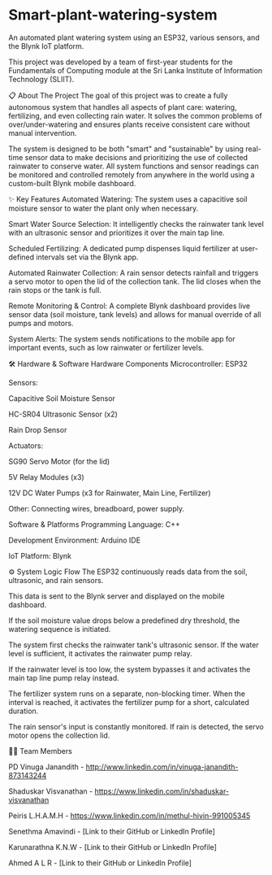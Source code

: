 # Smart-plant-watering-system
An automated plant watering system using an ESP32, various sensors, and the Blynk IoT platform. 

This project was developed by a team of first-year students for the Fundamentals of Computing module at the Sri Lanka Institute of Information Technology (SLIIT).

📋 About The Project
The goal of this project was to create a fully autonomous system that handles all aspects of plant care: watering, fertilizing, and even collecting rain water. It solves the common problems of over/under-watering and ensures plants receive consistent care without manual intervention.

The system is designed to be both "smart" and "sustainable" by using real-time sensor data to make decisions and prioritizing the use of collected rainwater to conserve water. All system functions and sensor readings can be monitored and controlled remotely from anywhere in the world using a custom-built Blynk mobile dashboard.

✨ Key Features
Automated Watering: The system uses a capacitive soil moisture sensor to water the plant only when necessary.

Smart Water Source Selection: It intelligently checks the rainwater tank level with an ultrasonic sensor and prioritizes it over the main tap line.

Scheduled Fertilizing: A dedicated pump dispenses liquid fertilizer at user-defined intervals set via the Blynk app.

Automated Rainwater Collection: A rain sensor detects rainfall and triggers a servo motor to open the lid of the collection tank. The lid closes when the rain stops or the tank is full.

Remote Monitoring & Control: A complete Blynk dashboard provides live sensor data (soil moisture, tank levels) and allows for manual override of all pumps and motors.

System Alerts: The system sends notifications to the mobile app for important events, such as low rainwater or fertilizer levels.

🛠️ Hardware & Software
Hardware Components
Microcontroller: ESP32

Sensors:

Capacitive Soil Moisture Sensor

HC-SR04 Ultrasonic Sensor (x2)

Rain Drop Sensor

Actuators:

SG90 Servo Motor (for the lid)

5V Relay Modules (x3)

12V DC Water Pumps (x3 for Rainwater, Main Line, Fertilizer)

Other: Connecting wires, breadboard, power supply.

Software & Platforms
Programming Language: C++

Development Environment: Arduino IDE

IoT Platform: Blynk

⚙️ System Logic Flow
The ESP32 continuously reads data from the soil, ultrasonic, and rain sensors.

This data is sent to the Blynk server and displayed on the mobile dashboard.

If the soil moisture value drops below a predefined dry threshold, the watering sequence is initiated.

The system first checks the rainwater tank's ultrasonic sensor. If the water level is sufficient, it activates the rainwater pump relay.

If the rainwater level is too low, the system bypasses it and activates the main tap line pump relay instead.

The fertilizer system runs on a separate, non-blocking timer. When the interval is reached, it activates the fertilizer pump for a short, calculated duration.

The rain sensor's input is constantly monitored. If rain is detected, the servo motor opens the collection lid.

🧑‍💻 Team Members

PD Vinuga Janandith - http://www.linkedin.com/in/vinuga-janandith-873143244

Shaduskar Visvanathan - https://www.linkedin.com/in/shaduskar-visvanathan

Peiris L.H.A.M.H - https://www.linkedin.com/in/methul-hivin-991005345

Senethma Amavindi - [Link to their GitHub or LinkedIn Profile]

Karunarathna K.N.W - [Link to their GitHub or LinkedIn Profile]

Ahmed A L R - [Link to their GitHub or LinkedIn Profile]







